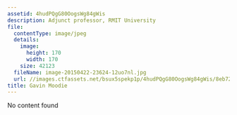 ```yaml
---
assetid: 4hudPQgG80OogsWg84gWis
description: Adjunct professor, RMIT University
file:
  contentType: image/jpeg
  details:
    image:
      height: 170
      width: 170
    size: 42123
  fileName: image-20150422-23624-12uo7nl.jpg
  url: //images.ctfassets.net/bsux5spekp1p/4hudPQgG80OogsWg84gWis/8eb72d681ae00f57e055678c6b5511f0/image-20150422-23624-12uo7nl.jpg
title: Gavin Moodie
---
```

No content found